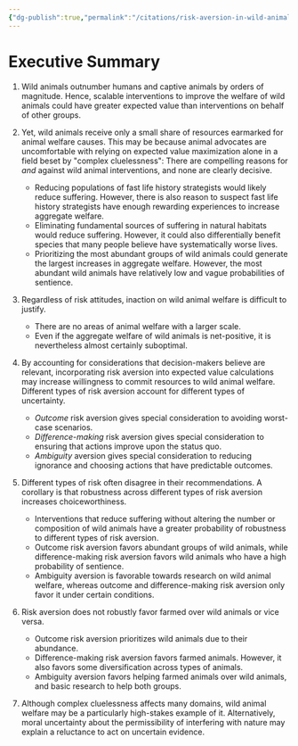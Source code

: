 ```yaml
---
{"dg-publish":true,"permalink":"/citations/risk-aversion-in-wild-animal-welfare-rethink-priorities/","tags":["wild_animals - \"wild_animals\""],"created":"2025-10-23T17:42:45.125+01:00","updated":"2025-10-23T19:20:34.062+01:00"}
---
```


# Executive Summary

1. Wild animals outnumber humans and captive animals by orders of magnitude. Hence, scalable interventions to improve the welfare of wild animals could have greater expected value than interventions on behalf of other groups.
    
2. Yet, wild animals receive only a small share of resources earmarked for animal welfare causes. This may be because animal advocates are uncomfortable with relying on expected value maximization alone in a field beset by "complex cluelessness": There are compelling reasons for _and_ against wild animal interventions, and none are clearly decisive.
    
    - Reducing populations of fast life history strategists would likely reduce suffering. However, there is also reason to suspect fast life history strategists have enough rewarding experiences to increase aggregate welfare.
    - Eliminating fundamental sources of suffering in natural habitats would reduce suffering. However, it could also differentially benefit species that many people believe have systematically worse lives.
    - Prioritizing the most abundant groups of wild animals could generate the largest increases in aggregate welfare. However, the most abundant wild animals have relatively low and vague probabilities of sentience.
3. Regardless of risk attitudes, inaction on wild animal welfare is difficult to justify.
    
    - There are no areas of animal welfare with a larger scale.
    - Even if the aggregate welfare of wild animals is net-positive, it is nevertheless almost certainly suboptimal.
4. By accounting for considerations that decision-makers believe are relevant, incorporating risk aversion into expected value calculations may increase willingness to commit resources to wild animal welfare. Different types of risk aversion account for different types of uncertainty.
    
    - _Outcome_ risk aversion gives special consideration to avoiding worst-case scenarios.
    - _Difference-making_ risk aversion gives special consideration to ensuring that actions improve upon the status quo.
    - _Ambiguity_ aversion gives special consideration to reducing ignorance and choosing actions that have predictable outcomes.
5. Different types of risk often disagree in their recommendations. A corollary is that robustness across different types of risk aversion increases choiceworthiness.
    
    - Interventions that reduce suffering without altering the number or composition of wild animals have a greater probability of robustness to different types of risk aversion.
    - Outcome risk aversion favors abundant groups of wild animals, while difference-making risk aversion favors wild animals who have a high probability of sentience.
    - Ambiguity aversion is favorable towards research on wild animal welfare, whereas outcome and difference-making risk aversion only favor it under certain conditions.
6. Risk aversion does not robustly favor farmed over wild animals or vice versa.
    
    - Outcome risk aversion prioritizes wild animals due to their abundance.
    - Difference-making risk aversion favors farmed animals. However, it also favors some diversification across types of animals.
    - Ambiguity aversion favors helping farmed animals over wild animals, and basic research to help both groups.
7. Although complex cluelessness affects many domains, wild animal welfare may be a particularly high-stakes example of it. Alternatively, moral uncertainty about the permissibility of interfering with nature may explain a reluctance to act on uncertain evidence.
